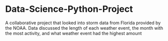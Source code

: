 # Data-Science-Python-Project

A collaborative project that looked into storm data from Florida provided by the NOAA. Data discussed the length of each weather event, the month with the most activity, 
and what weather event had the highest amount
